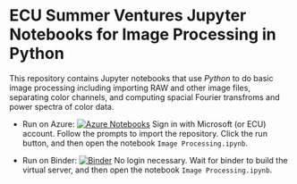 # ECU Summer Ventures Jupyter Notebooks for Image Processing in Python

This repository contains Jupyter notebooks that use *Python* to do basic image processing including importing RAW and other image files, separating color channels, and computing spacial Fourier transfroms and power spectra of color data.

* Run on Azure: [![Azure Notebooks](https://notebooks.azure.com/launch.png)](https://notebooks.azure.com/import/gh/sprague252/SVImageProcessing) Sign in with Microsoft (or ECU) account. Follow the prompts to import the repository.  Click the run button, and then open the notebook `Image Processing.ipynb`.

* Run on Binder: [![Binder](https://mybinder.org/badge_logo.svg)](https://mybinder.org/v2/gh/sprague252/SVImageProcessing/master) No login necessary. Wait for binder to build the virtual server, and then open the notebook `Image Processing.ipynb`.